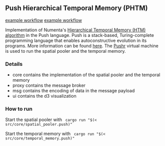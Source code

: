 ## Push Hierarchical Temporal Memory (PHTM)

[example workflow](https://github.com/johker/phtm/actions/workflows/rust.yml/badge.svg)
[example workflow](https://github.com/johker/phtm/actions/workflows/node.js.yml/badge.svg)

Implementation of Numenta's [Hierarchical Temporal Memory (HTM) algorithm](https://numenta.com/resources/biological-and-machine-intelligence/) in the 
Push language. Push is a stack-based, Turing-complete programming language that enables autoconstructive evolution in its programs.
More information can be found [here](http://faculty.hampshire.edu/lspector/push.html). The [Pushr](https://github.com/johker/pushr) virtual machine is used to run the spatial pooler and the temporal memory. 


### Details

- core contains the implementation of the spatial pooler and the temporal memory
- proxy contains the message broker
- msg contains the encoding of data in the message payload
- ui contains the d3 visualization

### How to run

Start the spatial pooler with
```  cargo run "$(< src/core/spatial_pooler.push)" ```

Start the temporal memory with
```  cargo run "$(< src/core/temporal_memory.push)" ```

